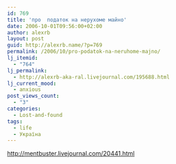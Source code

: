 ```yaml
---
id: 769
title: 'про  податок на нерухоме майно'
date: 2006-10-01T09:56:00+02:00
author: alexrb
layout: post
guid: http://alexrb.name/?p=769
permalink: /2006/10/pro-podatok-na-neruhome-majno/
lj_itemid:
  - "764"
lj_permalink:
  - http://alexrb-aka-ral.livejournal.com/195688.html
lj_current_mood:
  - anxious
post_views_count:
  - "3"
categories:
  - Lost-and-found
tags:
  - life
  - Україна
---
```

http://mentbuster.livejournal.com/20441.html